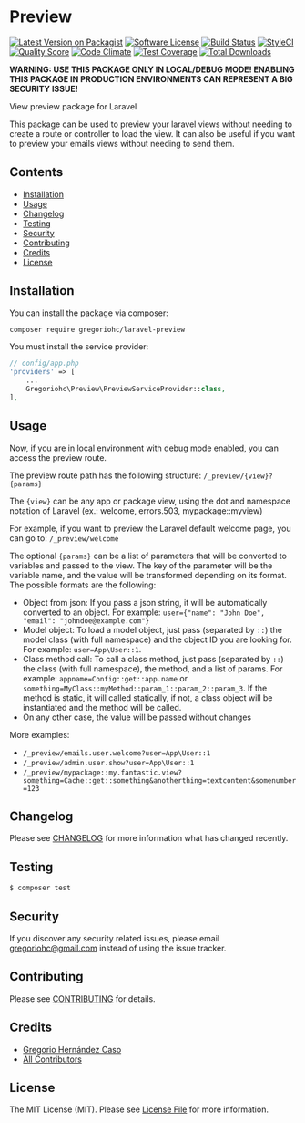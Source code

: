 # Preview

[![Latest Version on Packagist](https://img.shields.io/packagist/v/gregoriohc/laravel-preview.svg?style=flat-square)](https://packagist.org/packages/gregoriohc/laravel-preview)
[![Software License](https://img.shields.io/badge/license-MIT-brightgreen.svg?style=flat-square)](LICENSE.md)
[![Build Status](https://img.shields.io/travis/gregoriohc/laravel-preview/master.svg?style=flat-square)](https://travis-ci.org/gregoriohc/laravel-preview)
[![StyleCI](https://styleci.io/repos/66579513/shield)](https://styleci.io/repos/66579513)
[![Quality Score](https://img.shields.io/scrutinizer/g/gregoriohc/laravel-preview.svg?style=flat-square)](https://scrutinizer-ci.com/g/gregoriohc/laravel-preview)
[![Code Climate](https://codeclimate.com/github/gregoriohc/laravel-preview/badges/gpa.svg)](https://codeclimate.com/github/gregoriohc/laravel-preview)
[![Test Coverage](https://codeclimate.com/github/gregoriohc/laravel-preview/badges/coverage.svg)](https://codeclimate.com/github/gregoriohc/laravel-preview/coverage)
[![Total Downloads](https://img.shields.io/packagist/dt/gregoriohc/laravel-preview.svg?style=flat-square)](https://packagist.org/packages/gregoriohc/laravel-preview)

**WARNING: USE THIS PACKAGE ONLY IN LOCAL/DEBUG MODE! ENABLING THIS PACKAGE IN PRODUCTION ENVIRONMENTS CAN REPRESENT A BIG SECURITY ISSUE!**

View preview package for Laravel

This package can be used to preview your laravel views without needing to create a route or controller to load the view. It can also be useful if you want to preview your emails views without needing to send them.

## Contents

- [Installation](#installation)
- [Usage](#usage)
- [Changelog](#changelog)
- [Testing](#testing)
- [Security](#security)
- [Contributing](#contributing)
- [Credits](#credits)
- [License](#license)

## Installation

You can install the package via composer:

``` bash
composer require gregoriohc/laravel-preview
```

You must install the service provider:

```php
// config/app.php
'providers' => [
    ...
    Gregoriohc\Preview\PreviewServiceProvider::class,
],
```

## Usage

Now, if you are in local environment with debug mode enabled, you can access the preview route.

The preview route path has the following structure: `/_preview/{view}?{params}`

The `{view}` can be any app or package view, using the dot and namespace notation of Laravel (ex.: welcome, errors.503, mypackage::myview)

For example, if you want to preview the Laravel default welcome page, you can go to: `/_preview/welcome`

The optional `{params}` can be a list of parameters that will be converted to variables and passed to the view. The key of the parameter will be the variable name, and the value will be transformed depending on its format. The possible formats are the following:

- Object from json: If you pass a json string, it will be automatically converted to an object. For example: `user={"name": "John Doe", "email": "johndoe@example.com"}`
- Model object: To load a model object, just pass (separated by `::`) the model class (with full namespace) and the object ID you are looking for. For example: `user=App\User::1`.
- Class method call: To call a class method, just pass (separated by `::`) the class (with full namespace), the method, and a list of params. For example: `appname=Config::get::app.name` or `something=MyClass::myMethod::param_1::param_2::param_3`. If the method is static, it will called statically, if not, a class object will be instantiated and the method will be called.
- On any other case, the value will be passed without changes

More examples:

- `/_preview/emails.user.welcome?user=App\User::1`
- `/_preview/admin.user.show?user=App\User::1`
- `/_preview/mypackage::my.fantastic.view?something=Cache::get::something&anotherthing=textcontent&somenumber=123`

## Changelog

Please see [CHANGELOG](CHANGELOG.md) for more information what has changed recently.

## Testing

``` bash
$ composer test
```

## Security

If you discover any security related issues, please email gregoriohc@gmail.com instead of using the issue tracker.

## Contributing

Please see [CONTRIBUTING](CONTRIBUTING.md) for details.

## Credits

- [Gregorio Hernández Caso](https://github.com/gregoriohc)
- [All Contributors](../../contributors)

## License

The MIT License (MIT). Please see [License File](LICENSE.md) for more information.